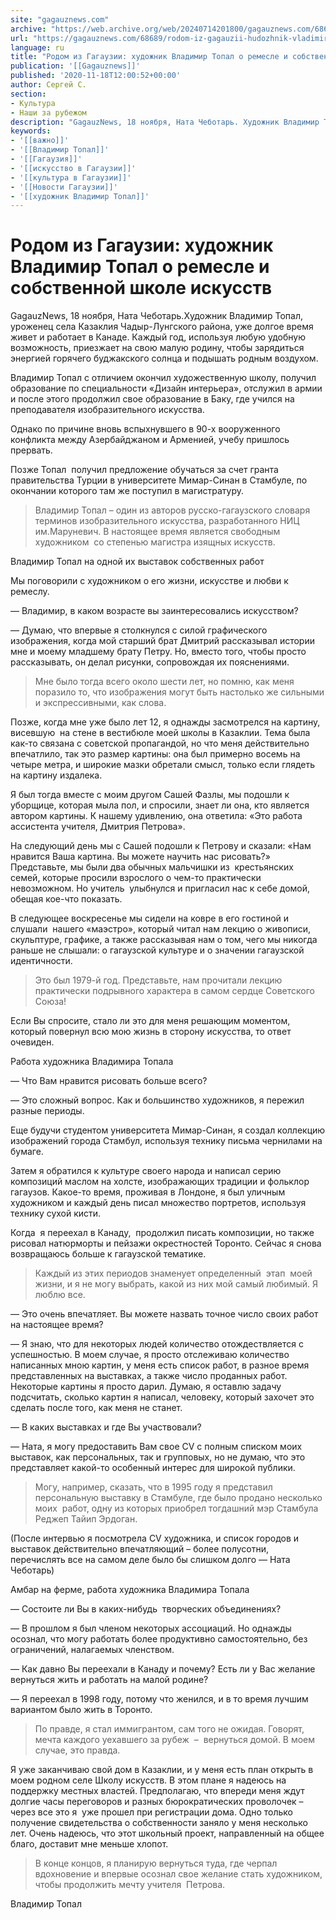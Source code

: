 ```yaml
---
site: "gagauznews.com"
archive: "https://web.archive.org/web/20240714201800/gagauznews.com/68689/rodom-iz-gagauzii-hudozhnik-vladimir-topal-o-remesle-i-sobstvennoj-shkole-iskusstv.html"
url: "https://gagauznews.com/68689/rodom-iz-gagauzii-hudozhnik-vladimir-topal-o-remesle-i-sobstvennoj-shkole-iskusstv.html"
language: ru
title: "Родом из Гагаузии: художник Владимир Топал о ремесле и собственной школе искусств"
publication: '[[Gagauznews]]'
published: '2020-11-18T12:00:52+00:00'
author: Сергей С.
section:
- Культура
- Наши за рубежом
description: "GagauzNews, 18 ноября, Ната Чеботарь. Художник Владимир Топал, уроженец села Казаклия Чадыр-Лунгского района, уже долгое время живет и работает в Канаде. Каждый год, используя любую удобную возможность, приезжает на свою малую родину, чтобы зарядиться энергией горячего буджакского солнца и подышать родным воздухом. Владимир Топал с отличием окончил художественную школу, получил образование по специальности «Дизайн интерьера», отслужил в армии и после этого продолжил свое образование в Баку, где учился на преподавателя изобразительного искусства. Однако по причине вновь вспыхнувшего в 90-х вооруженного конфликта между Азербайджаном и Арменией, учебу пришлось прервать. Позже Топал получил предложение обучаться за счет гранта правительства Турции в университете […]"
keywords:
- '[[важно]]'
- '[[Владимир Топал]]'
- '[[Гагаузия]]'
- '[[искусство в Гагаузии]]'
- '[[культура в Гагаузии]]'
- '[[Новости Гагаузии]]'
- '[[художник Владимир Топал]]'
---
```


# Родом из Гагаузии: художник Владимир Топал о ремесле и собственной школе искусств

GagauzNews, 18 ноября, Ната Чеботарь.Художник Владимир Топал, уроженец села Казаклия Чадыр-Лунгского района, уже долгое время живет и работает в Канаде. Каждый год, используя любую удобную возможность, приезжает на свою малую родину, чтобы зарядиться энергией горячего буджакского солнца и подышать родным воздухом.

Владимир Топал с отличием окончил художественную школу, получил образование по специальности «Дизайн интерьера», отслужил в армии и после этого продолжил свое образование в Баку, где учился на преподавателя изобразительного искусства.

Однако по причине вновь вспыхнувшего в 90-х вооруженного конфликта между Азербайджаном и Арменией, учебу пришлось прервать.

Позже Топал  получил предложение обучаться за счет гранта правительства Турции в университете Мимар-Синан в Стамбуле, по окончании которого там же поступил в магистратуру.

> Владимир Топал – один из авторов русско-гагаузского словаря терминов изобразительного искусства, разработанного НИЦ им.Маруневич. В настоящее время является свободным художником  со степенью магистра изящных искусств.

Владимир Топал на одной их выставок собственных работ

Мы поговорили с художником о его жизни, искусстве и любви к ремеслу.

— Владимир, в каком возрасте вы заинтересовались искусством?

— Думаю, что впервые я столкнулся с силой графического изображения, когда мой старший брат Дмитрий рассказывал истории мне и моему младшему брату Петру. Но, вместо того, чтобы просто рассказывать, он делал рисунки, сопровождая их пояснениями.

> Мне было тогда всего около шести лет, но помню, как меня поразило то, что изображения могут быть настолько же сильными и экспрессивными, как слова.

Позже, когда мне уже было лет 12, я однажды засмотрелся на картину, висевшую  на стене в вестибюле моей школы в Казаклии. Тема была как-то связана с советской пропагандой, но что меня действительно впечатлило, так это размер картины: она был примерно восемь на четыре метра, и широкие мазки обретали смысл, только если глядеть на картину издалека.

Я был тогда вместе с моим другом Сашей Фазлы, мы подошли к уборщице, которая мыла пол, и спросили, знает ли она, кто является автором картины. К нашему удивлению, она ответила: «Это работа ассистента учителя, Дмитрия Петрова».

На следующий день мы с Сашей подошли к Петрову и сказали: «Нам нравится Ваша картина. Вы можете научить нас рисовать?» Представьте, мы были два обычных мальчишки из  крестьянских семей, которые просили взрослого о чем-то практически невозможном. Но учитель  улыбнулся и пригласил нас к себе домой, обещая кое-что показать.

В следующее воскресенье мы сидели на ковре в его гостиной и слушали  нашего «маэстро», который читал нам лекцию о живописи, скульптуре, графике, а также рассказывая нам о том, чего мы никогда раньше не слышали: о гагаузской культуре и о значении гагаузской идентичности.

> Это был 1979-й год. Представьте, нам прочитали лекцию практически подрывного характера в самом сердце Советского Союза!

Если Вы спросите, стало ли это для меня решающим моментом, который повернул всю мою жизнь в сторону искусства, то ответ очевиден.

Работа художника Владимира Топала

— Что Вам нравится рисовать больше всего?

— Это сложный вопрос. Как и большинство художников, я пережил разные периоды.

Еще будучи студентом университета Мимар-Синан, я создал коллекцию изображений города Стамбул, используя технику письма чернилами на бумаге.

Затем я обратился к культуре своего народа и написал серию композиций маслом на холсте, изображающих традиции и фольклор гагаузов. Какое-то время, проживая в Лондоне, я был уличным художником и каждый день писал множество портретов, используя технику сухой кисти.

Когда  я переехал в Канаду,  продолжил писать композиции, но также рисовал натюрморты и пейзажи окрестностей Торонто. Сейчас я снова возвращаюсь больше к гагаузской тематике.

> Каждый из этих периодов знаменует определенный  этап  моей жизни, и я не могу выбрать, какой из них мой самый любимый. Я люблю все.

— Это очень впечатляет. Вы можете назвать точное число своих работ на настоящее время?

— Я знаю, что для некоторых людей количество отождествляется с успешностью. В моем случае, я просто отслеживаю количество написанных мною картин, у меня есть список работ, в разное время представленных на выставках, а также число проданных работ. Некоторые картины я просто дарил. Думаю, я оставлю задачу подсчитать, сколько картин я написал, человеку, который захочет это сделать после того, как меня не станет.

— В каких выставках и где Вы участвовали?

— Ната, я могу предоставить Вам свое CV с полным списком моих выставок, как персональных, так и групповых, но не думаю, что это представляет какой-то особенный интерес для широкой публики.

> Могу, например, сказать, что в 1995 году я представил персональную выставку в Стамбуле, где было продано несколько моих  работ, одну из которых приобрел тогдашний мэр Стамбула Реджеп Тайип Эрдоган.

(После интервью я посмотрела CV художника, и список городов и выставок действительно впечатляющий – более полусотни, перечислять все на самом деле было бы слишком долго — Ната Чеботарь)

Амбар на ферме, работа художника Владимира Топала

— Состоите ли Вы в каких-нибудь  творческих объединениях?

— В прошлом я был членом некоторых ассоциаций. Но однажды осознал, что могу работать более продуктивно самостоятельно, без ограничений, налагаемых членством.

— Как давно Вы переехали в Канаду и почему? Есть ли у Вас желание вернуться жить и работать на малой родине?

— Я переехал в 1998 году, потому что женился, и в то время лучшим вариантом было жить в Торонто.

> По правде, я стал иммигрантом, сам того не ожидая. Говорят, мечта каждого уехавшего за рубеж  –  вернуться домой. В моем случае, это правда.

Я уже заканчиваю свой дом в Казаклии, и у меня есть план открыть в моем родном селе Школу искусств. В этом плане я надеюсь на поддержку местных властей. Предполагаю, что впереди меня ждут долгие часы переговоров и разных бюрократических проволочек – через все это я  уже прошел при регистрации дома. Одно только получение свидетельства о собственности заняло у меня несколько лет. Очень надеюсь, что этот школьный проект, направленный на общее благо, доставит мне меньше хлопот.

> В конце концов, я планирую вернуться туда, где черпал вдохновение и впервые осознал свое желание стать художником, чтобы продолжить мечту учителя  Петрова.

Владимир Топал